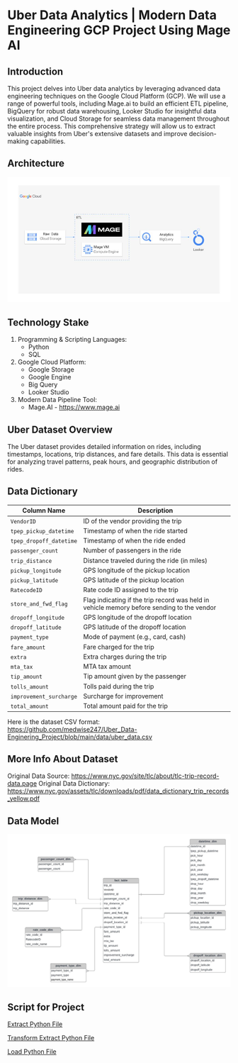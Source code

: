 # Uber Data Analytics | Modern Data Engineering GCP Project Using Mage AI

## Introduction
This project delves into Uber data analytics by leveraging advanced data engineering techniques on the Google Cloud Platform (GCP). We will use a range of powerful tools, including Mage.ai to build an efficient ETL pipeline, BigQuery for robust data warehousing, Looker Studio for insightful data visualization, and Cloud Storage for seamless data management throughout the entire process. This comprehensive strategy will allow us to extract valuable insights from Uber's extensive datasets and improve decision-making capabilities.

## Architecture
![Project Architecture](architecture.jpg)

## Technology Stake
1. Programming & Scripting Languages:
    - Python
    - SQL 
2. Google Cloud Platform:
    - Google Storage
    - Google Engine
    - Big Query
    - Looker Studio
3. Modern Data Pipeline Tool:
    - Mage.AI - https://www.mage.ai

## Uber Dataset Overview
The Uber dataset provides detailed information on rides, including timestamps, locations, trip distances, and fare details. This data is essential for analyzing travel patterns, peak hours, and geographic distribution of rides.

## Data Dictionary

| Column Name            | Description                                        |
|------------------------|----------------------------------------------------|
| `VendorID`             | ID of the vendor providing the trip                |
| `tpep_pickup_datetime` | Timestamp of when the ride started                 |
| `tpep_dropoff_datetime`| Timestamp of when the ride ended                   |
| `passenger_count`      | Number of passengers in the ride                   |
| `trip_distance`        | Distance traveled during the ride (in miles)       |
| `pickup_longitude`     | GPS longitude of the pickup location               |
| `pickup_latitude`      | GPS latitude of the pickup location                |
| `RatecodeID`           | Rate code ID assigned to the trip                  |
| `store_and_fwd_flag`   | Flag indicating if the trip record was held in vehicle memory before sending to the vendor |
| `dropoff_longitude`    | GPS longitude of the dropoff location              |
| `dropoff_latitude`     | GPS latitude of the dropoff location               |
| `payment_type`         | Mode of payment (e.g., card, cash)                 |
| `fare_amount`          | Fare charged for the trip                          |
| `extra`                | Extra charges during the trip                      |
| `mta_tax`              | MTA tax amount                                     |
| `tip_amount`           | Tip amount given by the passenger                  |
| `tolls_amount`         | Tolls paid during the trip                         |
| `improvement_surcharge`| Surcharge for improvement                          |
| `total_amount`         | Total amount paid for the trip                     |

Here is the dataset CSV format: https://github.com/medwise247/Uber_Data-Enginering_Project/blob/main/data/uber_data.csv
## More Info About Dataset
Original Data Source: https://www.nyc.gov/site/tlc/about/tlc-trip-record-data.page
Original Data Dictionary: https://www.nyc.gov/assets/tlc/downloads/pdf/data_dictionary_trip_records_yellow.pdf

## Data Model
![Project Data Model](data_model.jpeg)

## Script for Project
[Extract Python File](mage-files/extract.py)

[Transform Extract Python File](mage-files/transform.py)

[Load Python File](mage-files/load.py)


